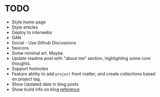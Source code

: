 # TODO

- Style home page
- Style articles
- Deploy to interwebs
- GAN
- Social - Use Github Discussions
- favicons
- Some minimal art. Maybe.
- Update readme post with "about me" section, highlighting some core thoughts.
- Support footnotes
- Feature ability to add `project` front matter, and create collections based on
  project tag.
- Show Updated date in blog posts
- Show build info on blog
  [reference](https://www.aleksandrhovhannisyan.com/blog/eleventy-build-info/)
